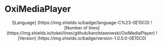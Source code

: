 # OxiMediaPlayer
<div align="center">
![Language] (https://img.shields.io/badge/language-C%23-0E15C0)
![Number of lines] (https://img.shields.io/tokei/lines/github/karolstawowski/OxiMediaPlayer)
![Version] (https://img.shields.io/badge/version-1.0.0.0-0E15C0)
  </div>
